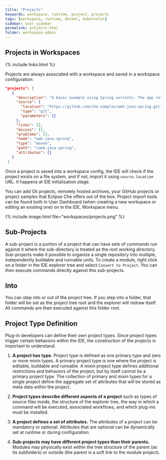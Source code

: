 ```yaml
---
title: "Projects"
keywords: workspace, runtime, project, projects
tags: [workspace, runtime, docker, kubernetes]
sidebar: user_sidebar
permalink: projects.html
folder: workspace-admin
---
```


## Projects in Workspaces

{% include links.html %}

Projects are always associated with a workspace and saved in a workspace configuration:

```json
"projects": [
   {
     "description": "A basic example using Spring servlets. The app returns values entered into a submit form.",
     "source": {
       "location": "https://github.com/che-samples/web-java-spring.git",
       "type": "git",
       "parameters": {}
     },
     "links": [],
     "mixins": [],
     "problems": [],
     "name": "web-java-spring",
     "type": "maven",
     "path": "/web-java-spring",
     "attributes": {}
   }
 ]
 ```
Once a project is saved into a workspace config, the IDE will check if the project exists on a file system, and if not, import it using `source.location` URL. It happens at IDE initialization stage.

You can add Git projects, remotely hosted archives, your GitHub projects or project samples that Eclipse Che offers out of the box. Project import tools can be found both in User Dashboard (when creating a new workspace or editing an existing one) on in the IDE, Workspace menu.

{% include image.html file="workspaces/projects.png" %}

## Sub-Projects

A sub-project is a portion of a project that can have sets of commands run against it where the sub-directory is treated as the root working directory. Sub-projects make it possible to organize a single repository into multiple, independently buildable and runnable units. To create a module, right click on a folder in the IDE explorer tree and select `Convert to Project`.  You can then execute commands directly against this sub-projects.

## Into  

You can step into or out of the project tree. If you step into a folder, that folder will be set as the project tree root and the explorer will redraw itself. All commands are then executed against this folder root.

## Project Type Definition  

Plug-in developers can define their own project types. Since project types trigger certain behaviors within the IDE, the construction of the projects is important to understand.

1. **A project has type.** Project type is defined as one primary type and zero or more mixin types. A primary project type is one where the project is editable, buildable and runnable. A mixin project type defines additional restrictions and behaviors of the project, but by itself cannot be a primary project type. The collection of primary and mixin types for a single project define the aggregate set of attributes that will be stored as meta data within the project.

2. **Project types describe different aspects of a project** such as types of source files inside, the structure of the explorer tree, the way in which a command will be executed, associated workflows, and which plug-ins must be installed.

3. **A project defines a set of attributes.** The attributes of a project can be mandatory or optional. Attributes that are optional can be dynamically set at runtime or during configuration.

4. **Sub-projects may have different project types than their parents.** Modules may physically exist within the tree structure of the parent (as its subfolders) or outside (the parent is a soft link to the module project).
